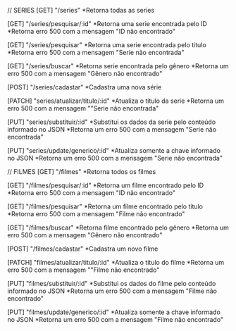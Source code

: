 // SERIES
[GET] "/series" 
    *Retorna todas as series

[GET] "/series/pesquisar/:id" 
    *Retorna uma serie encontrada pelo ID 
    *Retorna erro 500 com a mensagem "ID não encontrado"

[GET] "/series/pesquisar" 
    *Retorna uma serie encontrada pelo título 
    *Retorna erro 500 com a mensagem "Serie não encontrada"

[GET] "/series/buscar"
    *Retorna serie encontrada pelo gênero
    *Retorna um erro 500 com a mensagem "Gênero não encontrado"

[POST] "/series/cadastar" 
    *Cadastra uma nova série

[PATCH] "series/atualizar/titulo/:id"
    *Atualiza o titulo da serie
    *Retorna um erro 500 com a mensagem ""Serie não encontrada"

[PUT] "series/substituir/:id"
    *Substitui os dados da serie pelo conteúdo informado no JSON
    *Retorna um erro 500 com a mensagem "Serie não encontrada"

[PUT] "series/update/generico/:id"
    *Atualiza somente a chave informado no JSON
    *Retorna um erro 500 com a mensagem "Serie não encontrada"

// FILMES
[GET] "/filmes" 
    *Retorna todos os filmes

[GET] "/filmes/pesquisar/:id" 
    *Retorna um filme encontrado pelo ID 
    *Retorna erro 500 com a mensagem "ID não encontrado"

[GET] "/filmes/pesquisar" 
    *Retorna um filme encontrado pelo título 
    *Retorna erro 500 com a mensagem "Filme não encontrado"

[GET] "/filmes/buscar"
    *Retorna filme encontrado pelo gênero
    *Retorna um erro 500 com a mensagem "Gênero não encontrado"

[POST] "/filmes/cadastar" 
    *Cadastra um novo filme

[PATCH] "filmes/atualizar/titulo/:id"
    *Atualiza o titulo do filme
    *Retorna um erro 500 com a mensagem ""Filme não encontrado"

[PUT] "filmes/substituir/:id"
    *Substitui os dados do filme pelo conteúdo informado no JSON
    *Retorna um erro 500 com a mensagem "Filme não encontrado"

[PUT] "filmes/update/generico/:id"
    *Atualiza somente a chave informado no JSON
    *Retorna um erro 500 com a mensagem "Filme não encontrado"